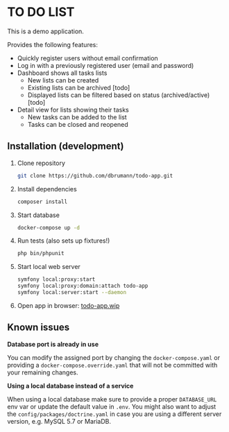 TO DO LIST
==========

This is a demo application.

Provides the following features:

* Quickly register users without email confirmation
* Log in with a previously registered user (email and password)
* Dashboard shows all tasks lists
  * New lists can be created
  * Existing lists can be archived [todo]
  * Displayed lists can be filtered based on status (archived/active) [todo]
* Detail view for lists showing their tasks
  * New tasks can be added to the list
  * Tasks can be closed and reopened

Installation (development)
--------------------------

1. Clone repository

    ```bash
    git clone https://github.com/dbrumann/todo-app.git
    ```

1. Install dependencies

    ```bash
   composer install 
   ``` 

1. Start database

    ```bash
    docker-compose up -d
    ```

1. Run tests (also sets up fixtures!)

    ```bash
    php bin/phpunit
    ```

1. Start local web server

    ```bash
    symfony local:proxy:start
    symfony local:proxy:domain:attach todo-app
    symfony local:server:start --daemon
    ```

1. Open app in browser: [todo-app.wip](http://todo-app.wip)

Known issues
------------

**Database port is already in use**

You can modify the assigned port by changing the `docker-compose.yaml` or
providing a `docker-compose.override.yaml` that will not be committed with
your remaining changes.

**Using a local database instead of a service**

When using a local database make sure to provide a proper `DATABASE_URL` env var or update the default value in
`.env`. You might also want to adjust the `config/packages/doctrine.yaml` in case you are using a different server
version, e.g. MySQL 5.7 or MariaDB.
